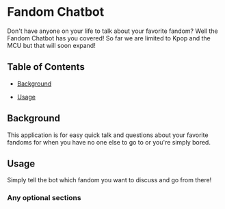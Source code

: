 # Fandom Chatbot

Don't have anyone on your life to talk about your favorite fandom? Well the Fandom Chatbot has you covered! So far we are limited to Kpop and the MCU but that will soon expand!

## Table of Contents

- [Background](#background)

- [Usage](#usage)

## Background

This application is for easy quick talk and questions about your favorite fandoms for when you have no one else to go to or you're simply bored. 


## Usage

Simply tell the bot which fandom you want to discuss and go from there!

### Any optional sections
